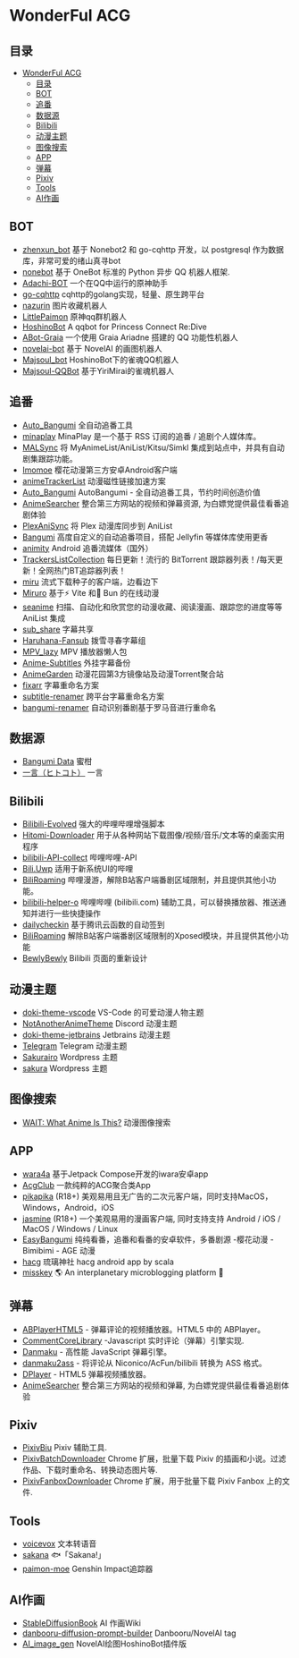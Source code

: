 # WonderFul ACG 

## 目录

- [WonderFul ACG](#wonderful-acg)
  - [目录](#目录)
  - [BOT](#bot)
  - [追番](#追番)
  - [数据源](#数据源)
  - [Bilibili](#bilibili)
  - [动漫主题](#动漫主题)
  - [图像搜索](#图像搜索)
  - [APP](#app)
  - [弹幕](#弹幕)
  - [Pixiv](#pixiv)
  - [Tools](#tools)
  - [AI作画](#AI作画)

## BOT

- [zhenxun_bot](https://github.com/HibiKier/zhenxun_bot)  基于 Nonebot2 和 go-cqhttp 开发，以 postgresql 作为数据库，非常可爱的绪山真寻bot
- [nonebot](https://github.com/nonebot/nonebot)  基于 OneBot 标准的 Python 异步 QQ 机器人框架.
- [Adachi-BOT](https://github.com/Arondight/Adachi-BOT)  一个在QQ中运行的原神助手
- [go-cqhttp](https://github.com/Mrs4s/go-cqhttp)  cqhttp的golang实现，轻量、原生跨平台
- [nazurin](https://github.com/y-young/nazurin) 图片收藏机器人 
- [LittlePaimon](https://github.com/CMHopeSunshine/LittlePaimon) 原神qq群机器人
- [HoshinoBot](https://github.com/Ice-Cirno/HoshinoBot) A qqbot for Princess Connect Re:Dive
- [ABot-Graia](https://github.com/djkcyl/ABot-Graia) 一个使用 Graia Ariadne 搭建的 QQ 功能性机器人
- [novelai-bot](https://github.com/koishijs/novelai-bot) 基于 NovelAI 的画图机器人
- [Majsoul_bot](https://github.com/DaiShengSheng/Majsoul_bot) HoshinoBot下的雀魂QQ机器人
- [Majsoul-QQBot](https://github.com/NekoRabi/Majsoul-QQBot) 基于YiriMirai的雀魂机器人


## 追番

- [Auto_Bangumi](https://github.com/EstrellaXD/Auto_Bangumi) 全自动追番工具
- [minaplay](https://github.com/nepsyn/minaplay) MinaPlay 是一个基于 RSS 订阅的追番 / 追剧个人媒体库。
- [MALSync](https://github.com/MALSync/MALSync) 将 MyAnimeList/AniList/Kitsu/Simkl 集成到站点中，并具有自动剧集跟踪功能。
- [Imomoe](https://github.com/SkyD666/Imomoe) 樱花动漫第三方安卓Android客户端
- [animeTrackerList](https://github.com/DeSireFire/animeTrackerList) 动漫磁性链接加速方案
- [Auto_Bangumi](https://github.com/EstrellaXD/Auto_Bangumi) AutoBangumi - 全自动追番工具，节约时间创造价值
- [AnimeSearcher](https://github.com/zaxtyson/AnimeSearcher) 整合第三方网站的视频和弹幕资源, 为白嫖党提供最佳看番追剧体验
- [PlexAniSync](https://github.com/RickDB/PlexAniSync)  将 Plex 动漫库同步到 AniList
- [Bangumi](https://github.com/RanKKI/Bangumi) 高度自定义的自动追番项目，搭配 Jellyfin 等媒体库使用更香
- [animity](https://github.com/kl3jvi/animity) Android 追番流媒体（国外）
- [TrackersListCollection](https://github.com/XIU2/TrackersListCollection)  每日更新！流行的 BitTorrent 跟踪器列表！/每天更新！全网热门BT追踪器列表！
- [miru](https://github.com/ThaUnknown/miru) 流式下载种子的客户端，边看边下
- [Miruro](https://github.com/Miruro-no-kuon/Miruro) 基于⚡ Vite 和🍞 Bun 的在线动漫
- [seanime](https://github.com/5rahim/seanime) 扫描、自动化和欣赏您的动漫收藏、阅读漫画、跟踪您的进度等等 AniList 集成
- [sub_share](https://github.com/foxofice/sub_share) 字幕共享
- [Haruhana-Fansub](https://github.com/HaruhanaSub/Haruhana-Fansub) 拨雪寻春字幕组
- [MPV_lazy](https://github.com/hooke007/MPV_lazy) MPV 播放器懒人包
- [Anime-Subtitles](https://github.com/bipy/Anime-Subtitles) 外挂字幕备份
- [AnimeGarden](https://github.com/yjl9903/AnimeGarden)   动漫花园第3方镜像站及动漫Torrent聚合站
- [fixarr](https://github.com/sachinsenal0x64/fixarr) 字幕重命名方案
- [subtitle-renamer](https://github.com/nuthx/subtitle-renamer) 跨平台字幕重命名方案
- [bangumi-renamer](https://github.com/nuthx/bangumi-renamer) 自动识别番剧基于罗马音进行重命名

## 数据源

- [Bangumi Data](https://github.com/bangumi-data/bangumi-data)  蜜柑
- [一言（ヒトコト）](http://hitokoto.cn) 一言

## Bilibili
- [Bilibili-Evolved](https://github.com/the1812/Bilibili-Evolved)  强大的哔哩哔哩增强脚本
- [Hitomi-Downloader](https://github.com/KurtBestor/Hitomi-Downloader) 用于从各种网站下载图像/视频/音乐/文本等的桌面实用程序
- [bilibili-API-collect](https://github.com/SocialSisterYi/bilibili-API-collect) 哔哩哔哩-API
- [Bili.Uwp](https://github.com/Richasy/Bili.Uwp)  适用于新系统UI的哔哩
- [BiliRoaming](https://github.com/yujincheng08/BiliRoaming) 哔哩漫游，解除B站客户端番剧区域限制，并且提供其他小功能。
- [bilibili-helper-o](https://github.com/bilibili-helper/bilibili-helper-o) 哔哩哔哩 (bilibili.com) 辅助工具，可以替换播放器、推送通知并进行一些快捷操作
- [dailycheckin](https://github.com/Sitoi/dailycheckin) 基于腾讯云函数的自动签到
- [BiliRoaming](https://github.com/yujincheng08/BiliRoaming)  解除B站客户端番剧区域限制的Xposed模块，并且提供其他小功能
- [BewlyBewly](https://github.com/BewlyBewly/BewlyBewly) Bilibili 页面的重新设计

## 动漫主题

- [doki-theme-vscode](https://github.com/doki-theme/doki-theme-vscode) VS-Code 的可爱动漫人物主题
- [NotAnotherAnimeTheme](https://github.com/puckzxz/NotAnotherAnimeTheme)  Discord 动漫主题
- [doki-theme-jetbrains](https://github.com/doki-theme/doki-theme-jetbrains) Jetbrains 动漫主题
- [Telegram](https://t.me/JoinThemesWorld) Telegram 动漫主题
- [Sakurairo](https://github.com/mirai-mamori/Sakurairo) Wordpress 主题
- [sakura](https://github.com/mashirozx/sakura)  Wordpress 主题

## 图像搜索

- [WAIT: What Anime Is This?](https://github.com/soruly/trace.moe)  动漫图像搜索

## APP

- [wara4a](https://github.com/re-ovo/iwara4a)  基于Jetpack Compose开发的iwara安卓app
- [AcgClub](https://github.com/Rabtman/AcgClub) 一款纯粹的ACG聚合类App
- [pikapika](https://github.com/niuhuan/pikapika)  (R18+) 美观易用且无广告的二次元客户端，同时支持MacOS，Windows，Android，iOS
- [jasmine](https://github.com/niuhuan/jasmine)  (R18+) 一个美观易用的漫画客户端, 同时支持支持 Android / iOS / MacOS / Windows / Linux
- [EasyBangumi](https://github.com/heyanLE/EasyBangumi) 纯纯看番，追番和看番的安卓软件，多番剧源 -樱花动漫 -Bimibimi - AGE 动漫
- [hacg](https://github.com/yueeng/hacg)  琉璃神社 hacg android app by scala 
- [misskey](https://github.com/misskey-dev/misskey) 🌎 An interplanetary microblogging platform 🚀

## 弹幕

- [ABPlayerHTML5](https://github.com/jabbany/ABPlayerHTML5) - 弹幕评论的视频播放器。HTML5 中的 ABPlayer。
- [CommentCoreLibrary](https://github.com/jabbany/CommentCoreLibrary) -Javascript 实时评论（弹幕）引擎实现. 
- [Danmaku](https://github.com/weizhenye/Danmaku) - 高性能 JavaScript 弹幕引擎。
- [danmaku2ass](https://github.com/m13253/danmaku2ass) - 将评论从 Niconico/AcFun/bilibili 转换为 ASS 格式。
- [DPlayer](https://github.com/DIYgod/DPlayer) - HTML5 弹幕视频播放器。
- [AnimeSearcher](https://github.com/zaxtyson/AnimeSearcher) 整合第三方网站的视频和弹幕, 为白嫖党提供最佳看番追剧体验

## Pixiv

- [PixivBiu](https://github.com/txperl/PixivBiu)  Pixiv 辅助工具.
- [PixivBatchDownloader](https://github.com/xuejianxianzun/PixivBatchDownloader)  Chrome 扩展，批量下载 Pixiv 的插画和小说。过滤作品、下载时重命名、转换动态图片等.
- [PixivFanboxDownloader](https://github.com/xuejianxianzun/PixivFanboxDownloader) Chrome 扩展，用于批量下载 Pixiv Fanbox 上的文件.

## Tools

- [voicevox](https://github.com/VOICEVOX/voicevox)   文本转语音
- [sakana](https://github.com/itorr/sakana)  🐟「Sakana!」
- [paimon-moe](https://github.com/MadeBaruna/paimon-moe) Genshin Impact追踪器


## AI作画
- [StableDiffusionBook](https://github.com/sudoskys/StableDiffusionBook)  AI 作画Wiki
- [danbooru-diffusion-prompt-builder](https://github.com/wfjsw/danbooru-diffusion-prompt-builder) Danbooru/NovelAI tag
- [AI_image_gen](https://github.com/CYDXDianXian/AI_image_gen)  NovelAI绘图HoshinoBot插件版


  
  


